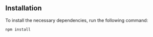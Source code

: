 ## Installation

To install the necessary dependencies, run the following command:

```bash
npm install
```
